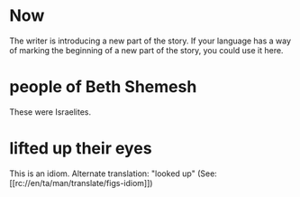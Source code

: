 # Now

The writer is introducing a new part of the story. If your language has a way of marking the beginning of a new part of the story, you could use it here.

# people of Beth Shemesh

These were Israelites.

# lifted up their eyes

This is an idiom. Alternate translation: "looked up" (See: [[rc://en/ta/man/translate/figs-idiom]])

